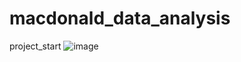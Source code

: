 # macdonald_data_analysis
project_start
![image](https://user-images.githubusercontent.com/53164959/90675162-10517600-e295-11ea-9411-ddf6b66ce81c.png)
